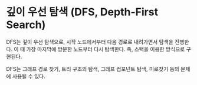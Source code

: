 # 깊이 우선 탐색 (DFS, Depth-First Search)

DFS는 깊이 우선 탐색으로, 시작 노드에서부터 다음 경로로 내려가면서 탐색을 진행한다. 이 때 가장 마지막에 방문한 노드부터 다시 탐색한다. 즉, 스택을 이용한 방식으로 구현된다.

DFS는 그래프 경로 찾기, 트리 구조의 탐색, 그래프 컴포넌트 탐색, 미로찾기 등의 문제에 사용될 수 있다.
